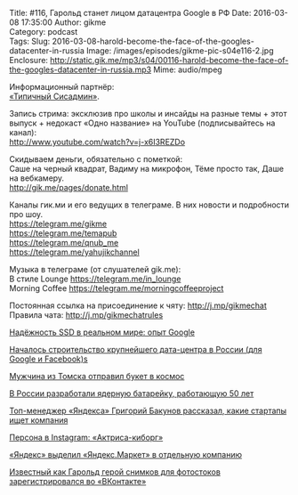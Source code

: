 Title: #116, Гарольд станет лицом датацентра Google в РФ
Date: 2016-03-08 17:35:00
Author: gikme  
Category: podcast  
Tags:
Slug: 2016-03-08-harold-become-the-face-of-the-googles-datacenter-in-russia
Image: /images/episodes/gikme-pic-s04e116-2.jpg  
Enclosure: http://static.gik.me/mp3/s04/00116-harold-become-the-face-of-the-googles-datacenter-in-russia.mp3
Mime: audio/mpeg


Информационный партнёр:  
[«Типичный Сисадмин»](https://vk.com/sysodmins).

Запись стрима: эксклюзив про школы и инсайды на разные темы + этот выпуск + недокаст «Одно название» на YouTube (подписывайтесь на канал):  
<http://www.youtube.com/watch?v=j-x6I3REZDo>

Скидываем деньги, обязательно с пометкой:  
Саше на черный квадрат, Вадиму на микрофон, Тёме просто так, Даше на вебкамеру.  
<http://gik.me/pages/donate.html>

Каналы гик.ми и его ведущих в телеграме. В них новости и подробности про шоу.  
<https://telegram.me/gikme>  
<https://telegram.me/temapub>  
<https://telegram.me/qnub_me>  
<https://telegram.me/yahujikchannel>

Музыка в телеграме (от слушателей gik.me):  
В стиле Lounge <https://telegram.me/in_lounge>  
Morning Coffee <https://telegram.me/morningcoffeeproject>

Постоянная ссылка на присоединение к чяту: <http://j.mp/gikmechat>  
Правила чата: <http://j.mp/gikmechatrules>

[Надёжность SSD в реальном мире: опыт Google](https://geektimes.ru/post/271788/)

[Началось строительство крупнейшего дата-центра в России (для Google и Facebook)s](https://geektimes.ru/post/271764/)

[Мужчина из Томска отправил букет в космос](https://tjournal.ru/24277-muzhchina-iz-tomska-otpravil-buket-v-kosmos)

[В России разработали ядерную батарейку, работающую 50 лет](https://tjournal.ru/24242-v-rossii-razrabotali-yadernuu-batareiku-rabotaushuu-50-let)

[Топ-менеджер «Яндекса» Григорий Бакунов рассказал, какие стартапы ищет компания](https://vc.ru/p/bakunov-frii)

[Персона в Instagram: «Актриса-киборг»](https://tjournal.ru/24246-persona-v-instagram-aktrisa-kiborg)

[«Яндекс» выделил «Яндекс.Маркет» в отдельную компанию](https://vc.ru/n/ya-market-part)

[Известный как Гарольд герой снимков для фотостоков зарегистрировался во «ВКонтакте»](https://tjournal.ru/24236-izvestnii-kak-garold-geroi-snimkov-dlya-fotostokov-zaregistrirovalsya-vo-vkontakte)
